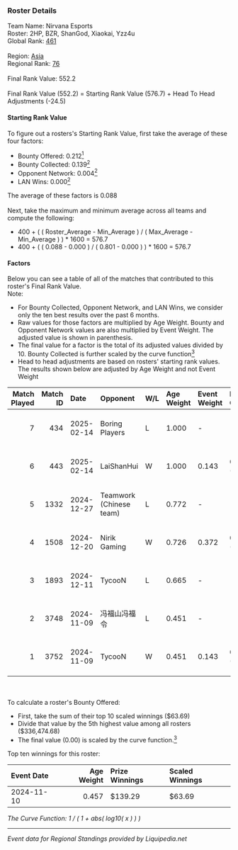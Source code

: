 ### Roster Details<br />
Team Name: Nirvana Esports<br />
Roster: 2HP, BZR, ShanGod, Xiaokai, Yzz4u<br />
Global Rank: [461](../standings_global.md)<br />
<br />
Region: [Asia]( ../standings_asia.md)<br />
Regional Rank: [76]( ../standings_asia.md)<br />
<br />
Final Rank Value:  552.2<br />
<br />
Final Rank Value (552.2) = Starting Rank Value (576.7) + Head To Head Adjustments (-24.5)<br />

#### Starting Rank Value<br />
To figure out a rosters's Starting Rank Value, first take the average of these four factors:<br />
- Bounty Offered: 0.212[<sup>1</sup>](#table2)
- Bounty Collected: 0.139[<sup>2</sup>](#table1)
- Opponent Network: 0.004[<sup>2</sup>](#table1)
- LAN Wins: 0.000[<sup>2</sup>](#table1)

The average of these factors is 0.088<br />
<br />
Next, take the maximum and minimum average across all teams and compute the following:<br />
- 400 + ( ( Roster_Average - Min_Average ) / ( Max_Average - Min_Average ) ) * 1600 = 576.7
- 400 + ( ( 0.088 - 0.000 ) / ( 0.801 - 0.000 ) ) * 1600 = 576.7


#### Factors<br />
Below you can see a table of all of the matches that contributed to this roster's Final Rank Value.<br />
Note:<br />

- For Bounty Collected, Opponent Network, and LAN Wins, we consider only the ten best results over the past 6 months.
- Raw values for those factors are multiplied by Age Weight. Bounty and Opponent Network values are also multiplied by Event Weight. The adjusted value is shown in parenthesis.
- The final value for a factor is the total of its adjusted values divided by 10. Bounty Collected is further scaled by the curve function[<sup>3</sup>](#curveFunction)
- Head to head adjustments are based on rosters' starting rank values. The results shown below are adjusted by Age Weight and not Event Weight
<span id="table1"></span><br />


| Match Played | Match ID | Date       | Opponent                | W/L | Age Weight | Event Weight | Bounty Collected | Opponent Network | LAN Wins  | H2H Adj. | Roster                              |
| -: | -: | :- | :- | :- | :- | :- | :- | :- | :- | -: | :- |
|            7 |      434 | 2025-02-14 | Boring Players          | L   | 1.000      | -            | -                | -                | -         |   -17.28 | 2HP, BZR, ShanGod, Xiaokai, Yzz4u   |
|            6 |      443 | 2025-02-14 | LaiShanHui              | W   | 1.000      | 0.143        | 0.000 (0.000)    | 0.187 (0.027)    | 0 (0.000) |     8.66 | 2HP, BZR, ShanGod, Xiaokai, Yzz4u   |
|            5 |     1332 | 2024-12-27 | Teamwork (Chinese team) | L   | 0.772      | -            | -                | -                | -         |    -8.37 | 2HP, BZR, VodKe, Xiaokai•◡•, Yzz4u  |
|            4 |     1508 | 2024-12-20 | Nirik Gaming            | W   | 0.726      | 0.372        | 0.000 (0.000)    | 0.031 (0.008)    | 0 (0.000) |     6.70 | 2HP, BZR, VodKe, Xiaokai•◡•, Yzz4u  |
|            3 |     1893 | 2024-12-11 | TycooN                  | L   | 0.665      | -            | -                | -                | -         |   -12.96 | 2HP, BZR, VodKe, Xiaokai•◡•, Yzz4u  |
|            2 |     3748 | 2024-11-09 | 冯福山冯福令                  | L   | 0.451      | -            | -                | -                | -         |    -6.83 | 2HP, BZR, MashirOvO, VodKe, Xiaokai |
|            1 |     3752 | 2024-11-09 | TycooN                  | W   | 0.451      | 0.143        | 0.000 (0.000)    | 0.000 (0.000)    | 0 (0.000) |     5.54 | 2HP, BZR, MashirOvO, VodKe, Xiaokai |

<br />
<span id="table2"></span><br />
To calculate a roster's Bounty Offered:<br />

- First, take the sum of their top 10 scaled winnings ($63.69)
- Divide that value by the 5th highest value among all rosters ($336,474.68)
- The final value (0.00) is scaled by the curve function.[<sup>3</sup>](#curveFunction)

Top ten winnings for this roster:<br />

| Event Date | Age Weight | Prize Winnings | Scaled Winnings |
| :- | -: | :- | :- |
| 2024-11-10 |      0.457 | $139.29        | $63.69          |


<span id="curveFunction"></span>_The Curve Function: 1 / ( 1 + abs( log10( x ) ) )_<br />

---
_Event data for Regional Standings provided by Liquipedia.net_<br />
